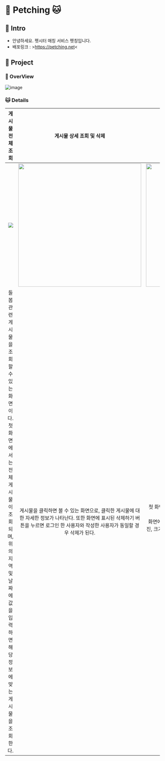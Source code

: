 # 🐶 Petching 🐱

## 🐣 Intro

- 안녕하세요. 펫시터 매칭 서비스 펫칭입니다.
- 배포링크 : >https://petching.net<

## 🐾 Project

### 🐶 OverView
![image](https://github.com/ksr0818/Petching/assets/120084774/9fad10ee-742a-4297-be3a-44fc2ac5e147)

### 🐱 Details

|게시물 전체 조회|게시물 상세 조회 및 삭제|게시물 작성|
| :---: | :---: | :---: |
|<img src="https://github.com/ksr0818/Petching/assets/120084774/1f15a7e0-c143-47c1-9461-0fa0e8e93967">|<img src="https://github.com/ksr0818/Petching/assets/120084774/b660b8d0-caff-4a93-baca-73952250a39b" width="400px">|<img src="https://github.com/ksr0818/Petching/assets/120084774/eeb6e1c6-5031-4ae7-8300-1f1be9b7771e" width="400px">|
|돌봄 관련 게시물을 조회 할 수 있는 화면이다. <br /> 첫 화면에서는 전체 게시물이 조회되며, 위의 지역 및 날짜에 값을 입력하면 해당 정보에 맞는 게시물을 조회한다.  |게시물을 클릭하면 볼 수 있는 화면으로, 클릭한 게시물에 대한 자세한 정보가 나타난다. 또한 화면에 표시된 삭제하기 버튼을 누르면 로그인 한 사용자와 작성한 사용자가 동일할 경우 삭제가 된다.<br /> |첫 화면에서 보이는 글작성 버튼을 누르면 나타나는 화면이다. <br /> 화면에 보이는 정보(지역, 날짜, 펫시터 여부, 제목, 내용, 사진, 크기)등은 필수 입력 사항이며 추가사항은 선택 입력 사항이다.
